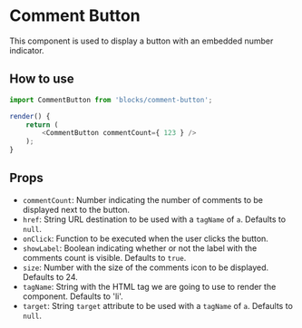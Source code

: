 # Comment Button

This component is used to display a button with an embedded number indicator.

## How to use

```js
import CommentButton from 'blocks/comment-button';

render() {
	return (
		<CommentButton commentCount={ 123 } />
	);
}
```

## Props

- `commentCount`: Number indicating the number of comments to be displayed next to the button.
- `href`: String URL destination to be used with a `tagName` of `a`. Defaults to `null`.
- `onClick`: Function to be executed when the user clicks the button.
- `showLabel`: Boolean indicating whether or not the label with the comments count is visible. Defaults to `true`.
- `size`: Number with the size of the comments icon to be displayed. Defaults to 24.
- `tagName`: String with the HTML tag we are going to use to render the component. Defaults to 'li'.
- `target`: String `target` attribute to be used with a `tagName` of `a`. Defaults to `null`.
